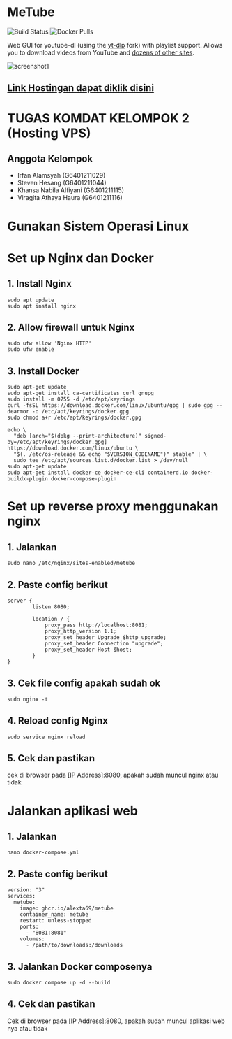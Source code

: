 # MeTube

![Build Status](https://github.com/alexta69/metube/actions/workflows/main.yml/badge.svg)
![Docker Pulls](https://img.shields.io/docker/pulls/alexta69/metube.svg)

Web GUI for youtube-dl (using the [yt-dlp](https://github.com/yt-dlp/yt-dlp) fork) with playlist support. Allows you to download videos from YouTube and [dozens of other sites](https://github.com/yt-dlp/yt-dlp/blob/master/supportedsites.md).

![screenshot1](https://github.com/alexta69/metube/raw/master/screenshot.gif)

## [Link Hostingan dapat diklik disini](http://128.199.83.122:8080/)
# TUGAS KOMDAT KELOMPOK 2 (Hosting VPS)

## Anggota Kelompok

 - Irfan Alamsyah (G6401211029)
 - Steven Hesang (G6401211044)
 - Khansa Nabila Alfiyani (G6401211115)
 - Viragita Athaya Haura (G6401211116)

# Gunakan Sistem Operasi Linux

# Set up Nginx dan Docker

## 1. Install Nginx
```
sudo apt update
sudo apt install nginx
```

## 2. Allow firewall untuk Nginx
```
sudo ufw allow 'Nginx HTTP'
sudo ufw enable
```

## 3. Install Docker
```
sudo apt-get update
sudo apt-get install ca-certificates curl gnupg
sudo install -m 0755 -d /etc/apt/keyrings
curl -fsSL https://download.docker.com/linux/ubuntu/gpg | sudo gpg --dearmor -o /etc/apt/keyrings/docker.gpg
sudo chmod a+r /etc/apt/keyrings/docker.gpg

echo \
  "deb [arch="$(dpkg --print-architecture)" signed-by=/etc/apt/keyrings/docker.gpg] https://download.docker.com/linux/ubuntu \
  "$(. /etc/os-release && echo "$VERSION_CODENAME")" stable" | \
  sudo tee /etc/apt/sources.list.d/docker.list > /dev/null
sudo apt-get update
sudo apt-get install docker-ce docker-ce-cli containerd.io docker-buildx-plugin docker-compose-plugin
```

# Set up reverse proxy menggunakan nginx

## 1. Jalankan
```
sudo nano /etc/nginx/sites-enabled/metube
```

##  2. Paste config berikut
```
server {
        listen 8080;

        location / {
            proxy_pass http://localhost:8081;
            proxy_http_version 1.1;
            proxy_set_header Upgrade $http_upgrade;
            proxy_set_header Connection "upgrade";
            proxy_set_header Host $host;
        }
}
```

## 3. Cek file config apakah sudah ok
```
sudo nginx -t
```

## 4. Reload config Nginx
```
sudo service nginx reload
```

## 5. Cek dan pastikan
cek di browser pada [IP Address]:8080, apakah sudah muncul nginx atau tidak

# Jalankan aplikasi web

## 1. Jalankan
```
nano docker-compose.yml
```

## 2. Paste config berikut
```
version: "3"
services:
  metube:
    image: ghcr.io/alexta69/metube
    container_name: metube
    restart: unless-stopped
    ports:
      - "8081:8081"
    volumes:
      - /path/to/downloads:/downloads
```

## 3. Jalankan Docker composenya
```
sudo docker compose up -d --build
```

## 4. Cek dan pastikan
Cek di browser pada [IP Address]:8080, apakah sudah muncul aplikasi web nya atau tidak

